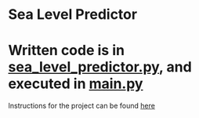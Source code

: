 # Sea Level Predictor

# Written code is in [sea_level_predictor.py](sea_level_predictor.py), and executed in [main.py](main.py)

Instructions for the project can be found [here](https://www.freecodecamp.org/learn/data-analysis-with-python/data-analysis-with-python-projects/sea-level-predictor)
